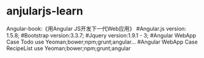 # anjularjs-learn
Angular-book:《用Angular JS开发下一代Web应用》
#Angular.js
version: 1.5.8;
#Bootstrap
version:3.3.7;
#Jquery
version:1.9.1 - 3;
#Angular WebApp Case Todo
use Yeoman;bower;npm;grunt;angular...
#Angular WebApp Case RecipeList
use Yeoman;bower;npm;grunt;angular